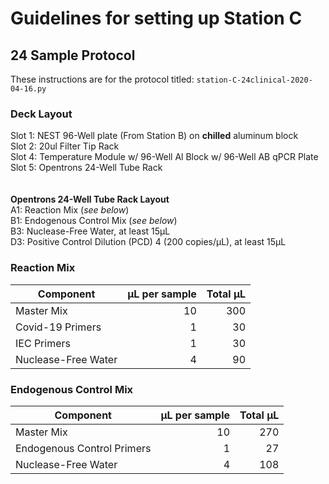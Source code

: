 # Guidelines for setting up Station C

## 24 Sample Protocol
These instructions are for the protocol titled: `station-C-24clinical-2020-04-16.py`

### Deck Layout

Slot 1: NEST 96-Well plate (From Station B) on **chilled** aluminum block<br>
Slot 2: 20ul Filter Tip Rack<br>
Slot 4: Temperature Module w/ 96-Well Al Block w/ 96-Well AB qPCR Plate<br>
Slot 5: Opentrons 24-Well Tube Rack<br>
<br>
<br>
**Opentrons 24-Well Tube Rack Layout**<br>
A1: Reaction Mix (*see below*)<br>
B1: Endogenous Control Mix (*see below*)<br>
B3: Nuclease-Free Water, at least 15μL<br>
D3: Positive Control Dilution (PCD) 4 (200 copies/μL), at least 15μL<br>

### Reaction Mix

Component | μL per sample | Total μL
--- | ------------: | -------:
Master Mix | 10 | 300
Covid-19 Primers | 1 | 30
IEC Primers | 1 | 30
Nuclease-Free Water | 4 | 90

### Endogenous Control Mix

Component | μL per sample | Total μL
--- | ------------: | -------:
Master Mix | 10 | 270
Endogenous Control Primers | 1 | 27
Nuclease-Free Water | 4 | 108

